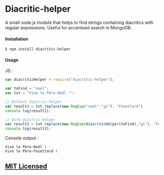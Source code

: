 # Diacritic-helper

A small node.js module that helps to find strings containing diacritics with regular expressions.
Useful for accentued search in MongoDB.

#### Installation

`$ npm install diacritic-helper`

#### Usage

JS :
```js
var diacriticHelper = require("diacritic-helper");

var toFind = "noel";
var txt = "Vive le Père-Noël !";

// Without diactric-helper
var result1 = txt.replace(new RegExp("noel","gi"), "Fouettard")
console.log(result1);

// With diactric-helper
var result2 = txt.replace(new RegExp(diacriticHelper(toFind),"gi"), "Fouettard")
console.log(result2);
```

Console output :
```
Vive le Père-Noël !
Vive le Père-Fouettard !
```

## [MIT Licensed](LICENSE)
